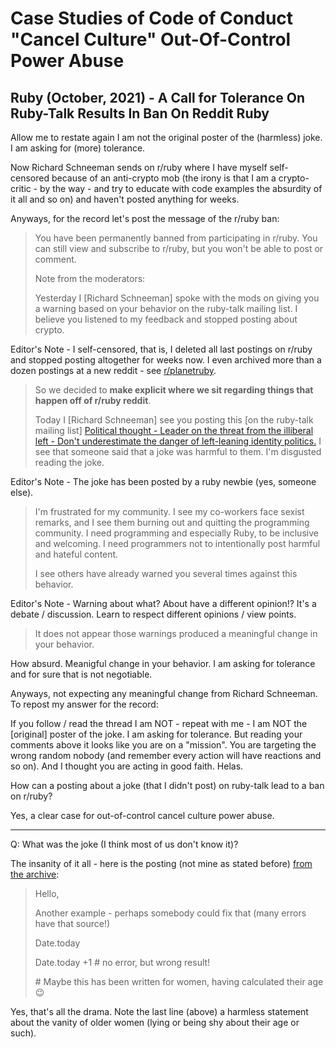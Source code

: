 # Case Studies of Code of Conduct "Cancel Culture" Out-Of-Control Power Abuse


## Ruby (October, 2021) - A Call for Tolerance On Ruby-Talk Results In Ban On Reddit Ruby


Allow me to restate again I am not the original poster of the
(harmless) joke. I am asking for (more) tolerance.

Now Richard Schneeman sends on r/ruby where I have myself
self-censored because of an anti-crypto mob (the irony is that I am a
crypto-critic - by the way - and try to educate with code examples the
absurdity of it all and so on) and haven't posted anything for weeks.

Anyways, for the record let's post the message of the r/ruby ban:

> You have been permanently banned from participating in r/ruby.
> You can still view and subscribe to r/ruby, but you won't be able
>  to post or comment.
>
> Note from the moderators:
>
> Yesterday I [Richard Schneeman] spoke with the mods on giving you a warning based on your
> behavior on the ruby-talk mailing list. I believe you listened to my feedback and
> stopped posting about crypto.  
 
Editor's Note - I self-censored, that is, I deleted all last postings on r/ruby and stopped posting altogether for weeks now.
I even archived more than a dozen postings at a new reddit - see [r/planetruby](https://old.reddit.com/r/planetruby/).

> So we decided to **make explicit where we sit regarding things that happen off of r/ruby reddit**.
>
> Today I [Richard Schneeman] see you posting this [on the ruby-talk mailing list]
> [Political thought - Leader on the threat from the illiberal left - Don't underestimate the danger of left-leaning identity politics.](https://rubytalk.org/t/political-thought-leader-on-the-threat-from-the-illiberal-left-don-t-underestimate-the-danger-of-left-leaning-identity-politics/75583) 
> I see that someone said that a joke was harmful to them. I'm disgusted reading the joke.

Editor's Note -  The joke has been posted by a ruby newbie (yes, someone else). 

> I'm frustrated for my community. I see my co-workers face sexist remarks, and I see them burning out and quitting the programming community. 
> I need programming and especially Ruby, to be inclusive and welcoming. I need programmers not to intentionally post harmful and hateful content.
>
> I see others have already warned you several times against this behavior.
  
Editor's Note - Warning about what? About have a different opinion!? 
It's a debate / discussion. Learn to respect different opinions / view points.

> It does not appear those warnings produced a meaningful
>  change in your behavior.




How absurd. Meanigful change in your behavior. I am asking for
tolerance and for sure that is not negotiable.

Anyways, not expecting any meaningful change from Richard
Schneeman. To repost my answer for the record:

If you follow / read the thread I am NOT - repeat with me - I am NOT the [original] poster of the
joke. I am asking for tolerance. But reading your
comments above it looks like you are on a "mission". You are targeting
the wrong random nobody (and remember every action will have reactions
and so on). And I thought you are acting in good faith. Helas. 

How can a posting about a joke (that I didn't post) on ruby-talk lead to a ban on r/ruby?      

Yes, a clear case for out-of-control cancel culture power abuse.  

----

Q: What was the joke (I think most of us don't know it)?

The insanity of it all - here is the posting (not mine as stated before) [from the archive](https://rubytalk.org/t/simple-operations/75577):

> Hello,
>
> Another example - perhaps somebody could fix that
> (many errors have that source!)
>
> Date.today
>
> Date.today +1 # no error, but wrong result!
>
> \# Maybe this has been written for women, having calculated their age :wink:


Yes, that's all the drama.
Note the last line (above) a harmless statement about the vanity of older women (lying or being shy about their age or such).  

